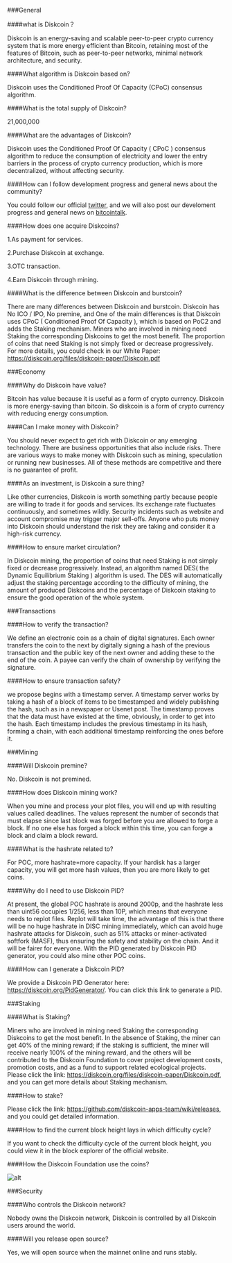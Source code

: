 ###General

####what is Diskcoin？

Diskcoin is an energy-saving and scalable peer-to-peer crypto currency system that is more energy efficient than Bitcoin, retaining most of the features of Bitcoin, such as peer-to-peer networks, minimal network architecture, and security.


####What algorithm is Diskcoin based on?

Diskcoin uses the Conditioned Proof Of Capacity (CPoC) consensus algorithm.


####What is the total supply of Diskcoin?

21,000,000


####What are the advantages of Diskcoin?

Diskcoin uses the Conditioned Proof Of Capacity ( CPoC ) consensus algorithm to reduce the consumption of electricity and lower the entry barriers in the process of crypto currency production, which is more decentralized, without affecting security.


####How can I follow development progress and general news about the community?

You could follow our official [twitter](https://twitter.com/Diskcoinorg), and we will also post our develoment progress and general news on [bitcointalk](https://bitcointalk.org/index.php?topic=5154264.0).


####How does one acquire Diskcoins?

1.As payment for services.

2.Purchase Diskcoin at exchange.

3.OTC transaction.

4.Earn Diskcoin through mining.


####What is the difference between Diskcoin and burstcoin?

There are many differences between Diskcoin and burstcoin. Diskcoin has No ICO / IPO, No premine, and One of the main differences is that Diskcoin uses CPoC ( Conditioned Proof Of Capacity ), which is based on PoC2 and adds the Staking mechanism. Miners who are involved in mining need Staking the corresponding Diskcoins to get the most benefit. The proportion of coins that need Staking is not simply fixed or decrease progressively.  
For more details, you could check in our White Paper: 
https://diskcoin.org/files/diskcoin-paper/Diskcoin.pdf



###Economy

####Why do Diskcoin have value?

Bitcoin has value because it is useful as a form of crypto currency. Diskcoin is more energy-saving than bitcoin. So diskcoin is a form of crypto currency with reducing energy consumption. 


####Can I make money with Diskcoin?

You should never expect to get rich with Diskcoin or any emerging technology. There are business opportunities that also include risks. There are various ways to make money with Diskcoin such as mining, speculation or running new businesses. All of these methods are competitive and there is no guarantee of profit. 


####As an investment, is Diskcoin a sure thing?

Like other currencies, Diskcoin is worth something partly because people are willing to trade it for goods and services. Its exchange rate fluctuates continuously, and sometimes wildly. Security incidents such as website and account compromise may trigger major sell-offs. Anyone who puts money into Diskcoin should understand the risk they are taking and consider it a high-risk currency. 


####How to ensure market circulation?

In Diskcoin mining, the proportion of coins that need Staking is not simply fixed or decrease progressively. Instead, an algorithm named DES( the Dynamic Equilibrium Staking ) algorithm is used. The DES will automatically adjust the staking percentage according to the difficulty of mining, the amount of produced Diskcoins and the percentage of Diskcoin staking to ensure the good operation of the whole system.



###Transactions

####How to verify the transaction?

We define an electronic coin as a chain of digital signatures. Each owner transfers the coin to the next by digitally signing a hash of the previous transaction and the public key of the next owner and adding these to the end of the coin. A payee can verify the chain of ownership by verifying the signature.


####How to ensure transaction safety?

we propose begins with a timestamp server. A timestamp server works by taking a hash of a block of items to be timestamped and widely publishing the hash, such as in a newspaper or Usenet post. The timestamp proves that the data must have existed at the time, obviously, in order to get into the hash. Each timestamp includes the previous timestamp in its hash, forming a chain, with each additional timestamp reinforcing the ones before it.



###Mining

####Will Diskcoin premine?

No. Diskcoin is not premined.


####How does Diskcoin mining work?

When you mine and process your plot files, you will end up with resulting values called deadlines. The values represent the number of seconds that must elapse since last block was forged before you are allowed to forge a block. If no one else has forged a block within this time, you can forge a block and claim a block reward.


####What is the hashrate related to?

For POC, more hashrate=more capacity. If your hardisk has a larger capacity, you will get more hash values, then you are more likely to get coins.


####Why do I need to use Diskcoin PID?

At present, the global POC hashrate is around 2000p, and the hashrate less than uint56 occupies 1/256, less than 10P, which means that everyone needs to replot files. Replot will take time, the advantage of this is that there will be no huge hashrate in DISC mining immediately, which can avoid huge hashrate attacks for Diskcoin, such as 51% attacks or miner-activated softfork (MASF), thus ensuring the safety and stability on the chain. And it will be fairer for everyone. With the PID generated by Diskcoin PID generator, you could also mine other POC coins.


####How can I generate a Diskcoin PID? 

We provide a Diskcoin PID Generator here: https://diskcoin.org/PidGenerator/. You can click this link to generate a PID.



###Staking

####What is Staking?

Miners who are involved in mining need Staking the corresponding Diskcoins to get the most benefit. In the absence of Staking, the miner can get 40% of the mining reward; if the staking is sufficient, the miner will receive nearly 100% of the mining reward, and the others will be contributed to the Diskcoin Foundation to cover project development costs, promotion costs, and as a fund to support related ecological projects. 
Please click the link: https://diskcoin.org/files/diskcoin-paper/Diskcoin.pdf, and you can get more details about Staking mechanism.


####How to stake?

Please click the link: https://github.com/diskcoin-apps-team/wiki/releases, and you could get detailed information.


####How to find the current block height lays in which difficulty cycle?

If you want to check the difficulty cycle of the current block height, you could view it in the block explorer of the official website.


####How the Diskcoin Foundation use the coins?

![alt](image/Foundation.png"title")



###Security

####Who controls the Diskcoin network?

Nobody owns the Diskcoin network, Diskcoin is controlled by all Diskcoin users around the world. 


####Will you release open source?

Yes, we will open source when the mainnet online and runs stably.

